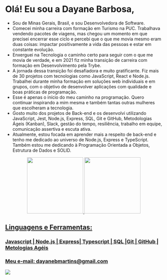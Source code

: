 # Olá! Eu sou a Dayane Barbosa,

* Sou de Minas Gerais, Brasil, e sou Desenvolvedora de Software.
* Comecei minha carreira com formação em Turismo na PUC. Trabalhava vendendo pacotes de viagens, mas chegou um momento em que precisei encerrar esse ciclo e percebi que o que me movia mesmo eram duas coisas: impactar positivamente a vida das pessoas e estar em constante evolução.
* Enxerguei na Tecnologia o caminho certo para seguir com o que me movia de verdade, e em 2021 fiz minha transição de carreira com formação em Desenvolvimento pela Trybe.
* A jornada dessa transição foi desafiadora e muito gratificante. Fiz mais de 30 projetos com tecnologias como JavaScript, React e Node.js. Trabalhei durante minha formação em soluções web individuais e em grupos, com o objetivo de desenvolver aplicações com qualidade e boas práticas de programação.
* Esse é apenas o início do meu caminho na programação. Quero continuar inspirando a mim mesma e também tantas outras mulheres que escolheram a tecnologia.
* Gosto muito dos projetos de Back-end e os desenvolvi utilizando JavaScript, Jest, Node.js, Express, SQL, Git e GitHub, Metodologias Ágeis (Kanban), Slack, gestão do tempo, resiliência, trabalho em equipe, comunicação assertiva e escuta ativa.
* Atualmente, estou focada em aprender mais a respeito de back-end e tenho me dedicado ao universo de Node.js, Express e TypeScript. Também estou me dedicando à Programação Orientada a Objetos, Estrutura de Dados e SOLID.

<div align="center">
  <a href="https://github.com/DAYANE1130">
  <img height="180em" src="https://github-readme-stats.vercel.app/api?username=dayane1130&show_icons=true&theme=dracula&include_all_commits=true&count_private=true"/>
  <img height="180em" src="https://github-readme-stats.vercel.app/api/top-langs/?username=dayane1130&layout=compact&langs_count=7&theme=dracula"/>
</div>

<h2>
Linguagens e Ferramentas:
</h2> 
<h3>
Javascript | Node.js | Express| Typescript | SQL |Git | GitHub | Metologias Agéis
</h3>
  <h3>
Meu e-mail: dayanebmartins@gmail.com 
</h3>

<div> 
  <a href=https://www.linkedin.com/in/barbosa-dayane/ target="_blank"><img src="https://img.shields.io/badge/-LinkedIn-%230077B5?style=for-the-badge&logo=linkedin&logoColor=white" target="_blank"></a> 
 
 
</div>
